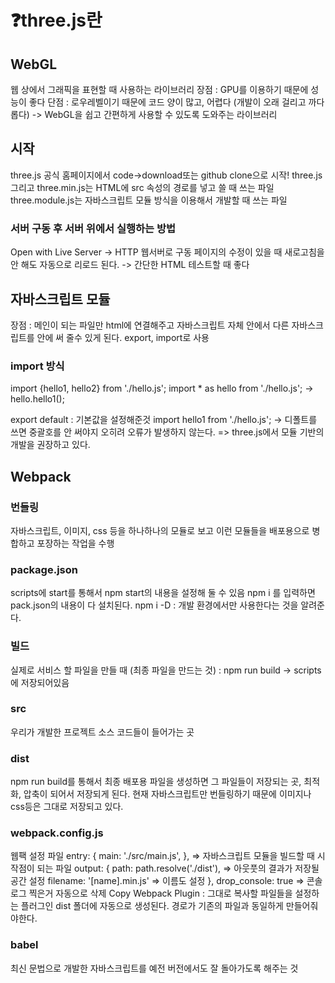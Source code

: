 # ❓three.js란
## WebGL 
웹 상에서 그래픽을 표현할 때 사용하는 라이브러리
장점 : GPU를 이용하기 때문에 성능이 좋다
단점 : 로우레벨이기 때문에 코드 양이 많고, 어렵다 (개발이 오래 걸리고 까다롭다)
-> WebGL을 쉽고 간편하게 사용할 수 있도록 도와주는 라이브러리

## 시작
three.js 공식 홈페이지에서 code->download또는 github clone으로 시작!
three.js 그리고 three.min.js는 HTML에 src 속성의 경로를 넣고 쓸 때 쓰는 파일
three.module.js는 자바스크립트 모듈 방식을 이용해서 개발할 때 쓰는 파일

### 서버 구동 후 서버 위에서 실행하는 방법
Open with Live Server -> HTTP 웹서버로 구동
페이지의 수정이 있을 때 새로고침을 안 해도 자동으로 리로드 된다.
-> 간단한 HTML 테스트할 때 좋다

## 자바스크립트 모듈
장점 : 메인이 되는 파일만 html에 연결해주고 자바스크립트 자체 안에서 다른 자바스크립트를 안에 써 줄수 있게 된다.
export, import로 사용
### import 방식
import {hello1, hello2} from './hello.js';
import * as hello from './hello.js';
-> hello.hello1();

export default : 기본값을 설정해준것
import hello1 from './hello.js'; -> 디폴트를 쓰면 중괄호를 안 써야지 오히려 오류가 발생하지 않는다.
=> three.js에서 모듈 기반의 개발을 권장하고 있다.

## Webpack
### 번들링
자바스크립트, 이미지, css 등을 하나하나의 모듈로 보고 이런 모듈들을 배포용으로 병합하고 포장하는 작업을 수행

### package.json
scripts에 start를 통해서 npm start의 내용을 설정해 둘 수 있음
npm i 를 입력하면 pack.json의 내용이 다 설치된다.
npm i -D : 개발 환경에서만 사용한다는 것을 알려준다.

### 빌드
실제로 서비스 할 파일을 만들 때 (최종 파일을 만드는 것) : npm run build -> scripts에 저장되어있음

### src
우리가 개발한 프로젝트 소스 코드들이 들어가는 곳

### dist
npm run build를 통해서 최종 배포용 파일을 생성하면 그 파일들이 저장되는 곳,
최적화, 압축이 되어서 저장되게 된다.
현재 자바스크립트만 번들링하기 때문에 이미지나 css등은 그대로 저장되고 있다.

### webpack.config.js
웹팩 설정 파일
entry: { 
  main: './src/main.js',
}, => 자바스크립트 모듈을 빌드할 때 시작점이 되는 파일
output: {
  path: path.resolve('./dist'), => 아웃풋의 결과가 저장될 공간 설정
  filename: '[name].min.js' => 이름도 설정
},
drop_console: true => 콘솔로그 찍은거 자동으로 삭제
Copy Webpack Plugin : 그대로 복사할 파일들을 설정하는 플러그인 dist 폴더에 자동으로 생성된다.
경로가 기존의 파일과 동일하게 만들어줘야한다.

### babel
최신 문법으로 개발한 자바스크립트를 예전 버전에서도 잘 돌아가도록 해주는 것
 
